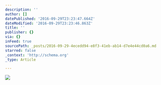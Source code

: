 ```yaml
---
description: ''
author: []
datePublished: '2016-09-29T23:23:47.664Z'
dateModified: '2016-09-29T23:23:46.863Z'
title: ''
publisher: {}
via: {}
inFeed: true
sourcePath: _posts/2016-09-29-4ecedd94-e8f3-41eb-ab14-d7e4e44cd0a6.md
starred: false
_context: 'http://schema.org'
_type: Article

---
```

![](https://the-grid-user-content.s3-us-west-2.amazonaws.com/1c238096-2645-4277-8f2e-8c1da03f17d2.jpg)